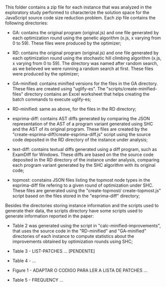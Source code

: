 This folder contains a zip file for each instance that was analyzed in the exploratory study performed 
to characterize the solution space for the JavaScript source code size reduction problem. Each zip file
contains the following directories:

* GA: contains the original program (original.js) and one file generated by each optimization round
  using the genetic algorithm (x.js, x varying from 0 to 59). These files were produced by the 
  optimizer;

* RD: contains the original program (original.js) and one file generated by each optimization round
  using the stochastic hill climbing algorithm (x.js, x varying from 0 to 59). The directory was 
  named after random search, as we believed we were running a random search at first. These files 
  were produced by the optimizer;

* GA-minified: contains minified versions for the files in the GA directory. These files are created
  using "uglify-es". The "scripts/create-minified-files" directory contains an Excel worksheet that
  helps creating the batch commands to execute uglify-es;
  
* RD-minified: same as above, for the files in the RD directory;

* esprima-diff: contains AST diffs generated by comparing the JSON representation of the AST of a
  program variant generated using SHC and the AST of its original program. These files are created
  by the "create-esprima-diff/create-esprima-diff.js" script using the source code deposited in
  the RD directory of the instance under analysis;

* text-diff: contains textual diffs generated using a diff program, such as ExamDiff for Windows.
  These diffs are based on the the source code deposited in the RD directory of the instance under
  analysis, comparing each program variant generated by the SHC algorithm with its original code;

* topmost: constains JSON files listing the topmost node types in the esprima-diff file refering
  to a given round of optimization under SHC. These files are generated using the "create-topmost/
  create-topmost.js" script based on the files stored in the "esprima-diff" directory;

  
Besides the directories storing instance information and the scripts used to generate their data,
the scripts directory have some scripts used to generate information reported in the paper:

* Table 2 was generated using the script in "calc-minified-improvements", that uses the source
  code in the "RD-minified" and "GA-minified" directories of each instance to compute statistics
  about the improvements obtained by optimization rounds using SHC;

* Table 3 - LIST-PATCHES ... [PENDENTE]

* Table 4 - ...

* Figure 1 - ADAPTAR O CODIGO PARA LER A LISTA DE PATCHES ...

* Table 5 - FREQUENCY ...
